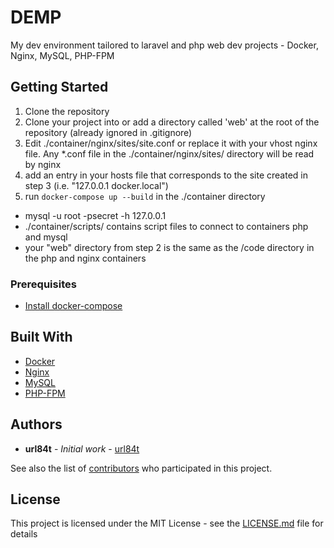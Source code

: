 # DEMP

My dev environment tailored to laravel and php web dev projects - Docker, Nginx, MySQL, PHP-FPM

## Getting Started

1. Clone the repository
2. Clone your project into or add a directory called 'web' at the root of the repository (already ignored in .gitignore)
3. Edit ./container/nginx/sites/site.conf or replace it with your vhost nginx file. Any \*.conf file in the ./container/nginx/sites/ directory will be read by nginx
4. add an entry in your hosts file that corresponds to the site created in step 3 (i.e. "127.0.0.1 docker.local")
5. run `docker-compose up --build` in the ./container directory

- mysql -u root -psecret -h 127.0.0.1
- ./container/scripts/ contains script files to connect to containers php and mysql
- your "web" directory from step 2 is the same as the /code directory in the php and nginx containers

### Prerequisites

- [Install docker-compose](https://docs.docker.com/compose/install/)

## Built With

- [Docker](https://docs.docker.com)
- [Nginx](https://docs.nginx.com)
- [MySQL](https://dev.mysql.com/doc/)
- [PHP-FPM](https://www.php.net/manual/en/install.fpm.php)

## Authors

- **url84t** - _Initial work_ - [url84t](https://github.com/url84t)

See also the list of [contributors](https://github.com/url84t/DEMP/contributors) who participated in this project.

## License

This project is licensed under the MIT License - see the [LICENSE.md](LICENSE.md) file for details
